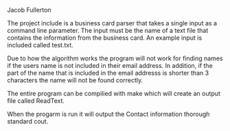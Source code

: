 Jacob Fullerton

The project include is a business card parser that takes a single input as a command line parameter. The input must be the name of a text file that contains the information from the business card. An example input is included called test.txt.

Due to how the algorithm works the program will not work for finding names if the users name is not included in their email address.
In addition, if the part of the name that is included in the email addresss is shorter than 3 characters the name will not be found correctly.

The entire program can be compilied with make which will create an output file called ReadText.

When the progarm is run it will output the Contact information thorough standard cout.
